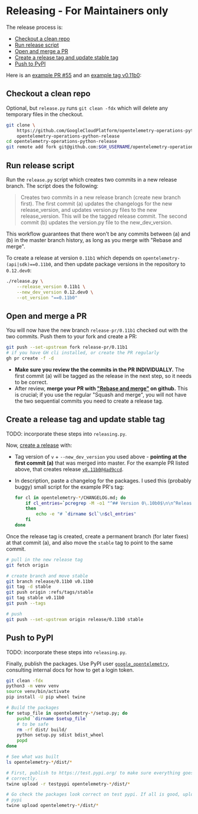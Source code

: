 Releasing - For Maintainers only <!-- omit in toc --> 
================

The release process is:

- [Checkout a clean repo](#checkout-a-clean-repo)
- [Run release script](#run-release-script)
- [Open and merge a PR](#open-and-merge-a-pr)
- [Create a release tag and update stable tag](#create-a-release-tag-and-update-stable-tag)
- [Push to PyPI](#push-to-pypi)

Here is an [example PR
#55](<https://github.com/GoogleCloudPlatform/opentelemetry-operations-python/pull/55>)
and an [example tag
v0.11b0](https://github.com/GoogleCloudPlatform/opentelemetry-operations-python/releases/tag/v0.11b0):

## Checkout a clean repo

Optional, but `release.py` runs `git clean -fdx` which will delete any temporary
files in the checkout.

```bash
git clone \
    https://github.com/GoogleCloudPlatform/opentelemetry-operations-python.git \
    opentelemetry-operations-python-release
cd opentelemetry-operations-python-release
git remote add fork git@github.com:$GH_USERNAME/opentelemetry-operations-python.git
```

## Run release script

Run the `release.py` script which creates two commits in a new release
branch. The script does the following:

> Creates two commits in a new release branch (create new branch first). The first
> commit (a) updates the changelogs for the new release_version, and updates
> version.py files to the new release_version. This will be the tagged release
> commit. The second commit (b) updates the version.py file to the
> new_dev_version.

This workflow guarantees that there won't be any commits between (a) and (b)
in the master branch history, as long as you merge with "Rebase and merge".

To create a release at version `0.11b1` which depends on
`opentelemetry-(api|sdk)==0.11b0`, and then update package versions in the
repository to `0.12.dev0`:

```bash
./release.py \
    --release_version 0.11b1 \
    --new_dev_version 0.12.dev0 \
    --ot_version "==0.11b0"
```

## Open and merge a PR

You will now have the new branch `release-pr/0.11b1` checked out with the two
commits. Push them to your fork and create a PR:

```bash
git push --set-upstream fork release-pr/0.11b1
# if you have GH cli installed, or create the PR regularly
gh pr create -f -d
```

- **Make sure you review the the commits in the PR INDIVIDUALLY.** The first
commit (a) will be tagged as the release in the next step, so it needs to be
correct.
- After review, **merge your PR with ["Rebase and
merge"](https://docs.github.com/en/github/collaborating-with-issues-and-pull-requests/about-pull-request-merges#rebase-and-merge-your-pull-request-commits)
on github.** This is crucial; if you use the regular "Squash and merge", you
will not have the two sequential commits you need to create a release tag.

## Create a release tag and update stable tag

TODO: incorporate these steps into `releasing.py`.

Now, [create a
release](https://github.com/GoogleCloudPlatform/opentelemetry-operations-python/releases/new)
with:

- Tag version of `v` + `--new_dev_version` you used above -
**pointing at the first commit (a)** that was merged into master. For the
example PR listed above, that creates release
[`v0.11b0@4ad9ccd`](https://github.com/GoogleCloudPlatform/opentelemetry-operations-python/releases/tag/v0.11b0).
- In description, paste a changelog for the packages. I used this (probably
buggy) small script for the example PR's tag:

  ```bash
  for cl in opentelemetry-*/CHANGELOG.md; do
      if cl_entries=`pcregrep -M -o1 "^## Version 0\.10b0$\n\n^Released.*\n\n((?:- [\s\S]+?)*?)(?=(\s+##|\Z))" $cl`
      then
          echo -e "# `dirname $cl`\n$cl_entries"
      fi
  done
  ```

Once the release tag is created, create a permanent branch (for later fixes)
at that commit (a), and also move the `stable` tag to point to the same
commit.

```bash
# pull in the new release tag
git fetch origin

# create branch and move stable
git branch release/0.11b0 v0.11b0
git tag -d stable
git push origin :refs/tags/stable
git tag stable v0.11b0
git push --tags

# push
git push --set-upstream origin release/0.11b0 stable
```

## Push to PyPI

TODO: incorporate these steps into `releasing.py`.

Finally, publish the packages. Use PyPI user
[`google_opentelemetry`](https://pypi.org/user/google_opentelemetry/),
consulting internal docs for how to get a login token.

```bash
git clean -fdx
python3 -m venv venv
source venv/bin/activate
pip install -U pip wheel twine

# Build the packages
for setup_file in opentelemetry-*/setup.py; do
    pushd `dirname $setup_file`
    # to be safe
    rm -rf dist/ build/
    python setup.py sdist bdist_wheel
    popd
done

# See what was built
ls opentelemetry-*/dist/*

# First, publish to https://test.pypi.org/ to make sure everything goes
# correctly.
twine upload -r testpypi opentelemetry-*/dist/*

# Go check the packages look correct on test pypi. If all is good, upload to
# pypi
twine upload opentelemetry-*/dist/*
```
